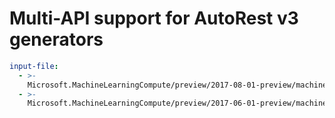 # Multi-API support for AutoRest v3 generators

``` yaml $(enable-multi-api)
input-file:
  - >-
    Microsoft.MachineLearningCompute/preview/2017-08-01-preview/machineLearningCompute.json
  - >-
    Microsoft.MachineLearningCompute/preview/2017-06-01-preview/machineLearningCompute.json
```
